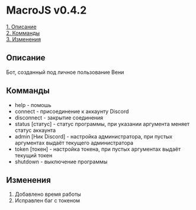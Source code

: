 # MacroJS v0.4.2  
[1. Описание](#desc)  
[2. Комманды](#comm)  
[3. Изменения](#chan)  
## Описание<a name="desc"></a>   
Бот, созданный под личное пользование Вени  
## Комманды<a name="comm"></a>  
* help - помошь  
* connect - присоединение к аккаунту Discord  
* disconnect - закрытие соединения  
* status [статус] - статус программы, при указании аргумента меняет статус аккаунта  
* admin [Ник Discord] - настройка администратора, при пустых аргументах выдаёт текущего администратора  
* token [токен] - настройка токена, при пустых аргументах выдаёт текущий токен  
* shutdown - выключение программы
## Изменения<a name="chan"></a>  
1. Добавлено время работы  
2. Исправлен баг с токеном  
